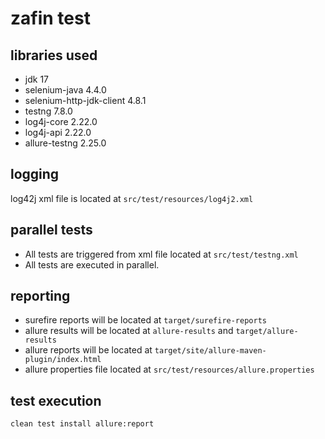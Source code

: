 # zafin test

## libraries used
- jdk 17
- selenium-java 4.4.0
- selenium-http-jdk-client 4.8.1
- testng 7.8.0
- log4j-core 2.22.0
- log4j-api 2.22.0
- allure-testng 2.25.0

## logging
log42j xml file is located at `src/test/resources/log4j2.xml`

## parallel tests
- All tests are triggered from xml file located at `src/test/testng.xml`
- All tests are executed in parallel.

## reporting
* surefire reports will be located at `target/surefire-reports`
* allure results will be located at `allure-results` and `target/allure-results`
* allure reports will be located at `target/site/allure-maven-plugin/index.html`
* allure properties file located at `src/test/resources/allure.properties`

## test execution

`clean test install allure:report`